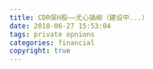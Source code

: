 ```yaml
---
title: CDR保H股——无心插柳（建设中...）
date: 2018-06-27 15:53:04
tags: private opnions
categories: financial
copyright: true
---
```

